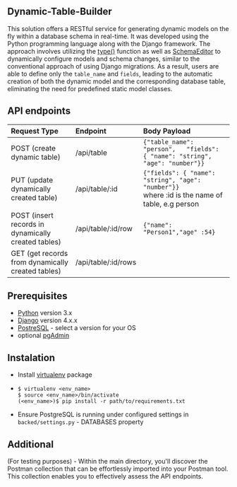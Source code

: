 ## Dynamic-Table-Builder

This solution offers a RESTful service for generating dynamic models on the fly within a database schema in real-time. 
It was developed using the Python programming language along with the Django framework. 
The approach involves utilizing the [type()](https://www.geeksforgeeks.org/create-classes-dynamically-in-python/) function as well as [SchemaEditor](https://docs.djangoproject.com/en/4.0/ref/schema-editor/) to dynamically configure models and schema changes, similar to the conventional approach of using Django migrations. 
As a result, users are able to define only the `table_name` and `fields`, leading to the automatic creation of both the dynamic model and the corresponding database table, eliminating the need for predefined static model classes.

## API endpoints

| Request Type | Endpoint | Body Payload                                                                                             |
| :---         |     :---     |:---------------------------------------------------------------------------------------------------------|
| POST (create dynamic table)  | /api/table     | ```{"table_name": "person",   "fields": { "name": "string", "age": "number"}}```                         |
| PUT (update dynamically created table)    | /api/table/:id       | ```{"fields": { "name": "string", "age": "number"}}```  <br/> where :id is the name of table, e.g person |
| POST  (insert records in dynamically created tables)   | /api/table/:id/row      | ```{"name": "Person1","age" :54} ```                                                                     |
| GET (get records from dynamically created tables)    | /api/table/:id/rows    |                                                                                                          |


## Prerequisites
- [Python](https://www.python.org/downloads/) version 3.x
- [Django](https://www.djangoproject.com/) version 4.x.x
- [PostreSQL](https://www.enterprisedb.com/downloads/postgres-postgresql-downloads) - select a version for your OS
- optional [pgAdmin](https://www.pgadmin.org/download/) 


## Instalation

- Install [virtualenv](https://virtualenv.pypa.io/en/stable/installation.html) package
- `````
  $ virtualenv <env_name>
  $ source <env_name>/bin/activate
  (<env_name>)$ pip install -r path/to/requirements.txt

- Ensure PostgreSQL is running under configured settings in `backed/settings.py` - DATABASES property

## Additional
(For testing purposes) - Within the main directory, you'll discover the Postman collection that can be effortlessly imported into your Postman tool. This collection enables you to effectively assess the API endpoints.

